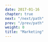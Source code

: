 ```yaml
---
date: 2017-01-16
chapter: true
next: "/next/path"
prev: "/prev/path"
weight: 0
title: "Marketing"
---
```

